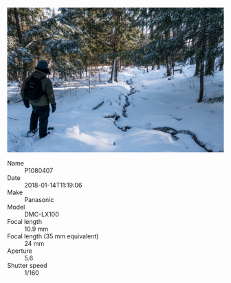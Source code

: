 [![P1080407](/photos/hd/P1080407.jpg)](/photos/full/P1080407.jpg?raw=true)

<dl>
  <dt>Name</dt>
  <dd>P1080407</dd>
  <dt>Date</dt>
  <dd>2018-01-14T11:19:06</dd>
  <dt>Make</dt>
  <dd>Panasonic</dd>
  <dt>Model</dt>
  <dd>DMC-LX100</dd>
  <dt>Focal length</dt>
  <dd>10.9 mm</dd>
  <dt>Focal length (35 mm equivalent)</dt>
  <dd>24 mm</dd>
  <dt>Aperture</dt>
  <dd>5.6</dd>
  <dt>Shutter speed</dt>
  <dd>1/160</dd>
</dl>
